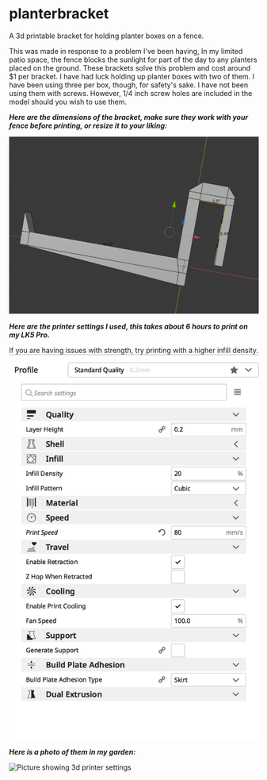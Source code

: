 # planterbracket
A 3d printable bracket for holding planter boxes on a fence.

  This was made in response to a problem I've been having, In my limited patio space, the fence blocks the sunlight for part of the day to any planters placed on the ground. These brackets solve this problem and cost around $1 per bracket. I have had luck holding up planter boxes with two of them. I have been using three per box, though, for safety's sake. I have not been using them with screws. However, 1/4 inch screw holes are included in the model should you wish to use them.

***Here are the dimensions of the bracket, make sure they work with your fence before printing, or resize it to your liking:***

![Picture showing dimensions of bracket](https://github.com/grahamfranz/planterbracket/blob/c6c9654129fced8b00df947334adde051e6e6361/Dimensions.png)

***Here are the printer settings I used, this takes about 6 hours to print on my LK5 Pro.***

  If you are having issues with strength, try printing with a higher infill density.
![Picture showing 3d printer settings](https://raw.githubusercontent.com/grahamfranz/planterbracket/main/Printer%20Settings.png)
 
***Here is a photo of them in my garden:***

![Picture showing 3d printer settings](https://github.com/grahamfranz/planterbracket/blob/c6c9654129fced8b00df947334adde051e6e6361/Example%20In%20action.png)
